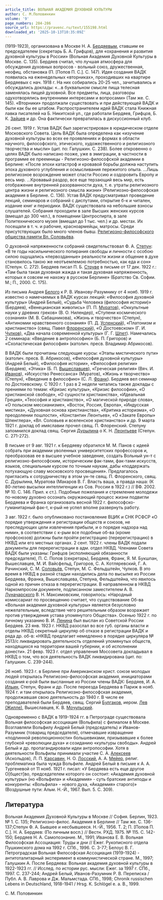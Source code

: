 ```yaml
---
article_title: ВОЛЬНАЯ АКАДЕМИЯ ДУХОВНОЙ КУЛЬТУРЫ
author: С. М.Половинкин
volume: '9'
page_numbers: 284-286
source_url: https://pravenc.ru/text/155198.html
downloaded_at: '2025-10-13T10:35:09Z'
---
```


(1919-1923), организована в Москве Н. А. [Бердяевым](https://pravenc.ru/text/БЕРДЯЕВ.html), ставшим ее председателем (секретарь Б. А. Грифцов), для «охранения и развития духовной культуры в России» (Вольная Академия Духовной Культуры в Москве. С. 135). Бердяев считал, что лучшая атмосфера для обсуждения духовных вопросов - вольный союз, дружественная, неофиц. обстановка (П. [Попов П. С.]. С. 147). Идея создания ВАДК появилась на еженедельных «вторниках», проходивших на квартире Бердяевых с нач. 1918 г. На них собирались 20-25 чел., зачитывались и обсуждались доклады: «...в буквальном смысле пища телесная заменялась пищей духовной. Все предметы, лица, разговоры одухотворялись внутренними интересами и вопросами» (Там же. С. 145). «Вторники» продолжали существовать и при действующей ВАДК и были как бы ее штабом. Распространителем идей ВАДК стала Книжная лавка писателей на Б. Никитской ул., где работали Бердяев, Грифцов, Б. К. [Зайцев](https://pravenc.ru/text/Зайцев.html) и др. Она фактически превратилась в дискуссионный клуб.

26 сент. 1919 г. Устав ВАДК был зарегистрирован в юридическом отделе Московского Совета. Цель ВАДК была определена как «изучение духовной культуры во всех ее проявлениях и формах в области научного, философского, этического, художественного и религиозного творчества и мысли» (цит. по: Галушкин. С. 238). Более откровенно о целях ВАДК было написано позже, уже в эмиграции, в частности в программе ее преемницы - Религиозно-философской академии в Берлине: «После эпохи катастроф и кровавой борьбы должна наступить эпоха духовного углубления и осмысливания пережитого опыта. …Лишь религиозное возрождение может спасти Россию и оздоровить Европу и весь мир. …Кровавый раздор, все еще терзающий весь мир, есть отображение внутренней разорванности духа, т. е. утраты религиозного центра жизни и религиозного смысла жизни» (Религиозно-философская академия в Берлине. С. 136). Устав ВАДК предусматривал проведение лекций, семинаров и собраний с диспутами, открытие б-к и читален, издание книг и периодики. ВАДК существовала на небольшие взносы слушателей. Собрания проходили в зале Высших женских курсов (вмещал до 300 чел.), в помещении Центроспирта, в зале Политехнического музея (вмещал до 1 тыс. чел.) и др. местах. Их посещали в т. ч. и рабочие, красноармейцы, матросы. Среди присутствующих было много членов бывш. [Религиозно-философского общества памяти Вл. Соловьёва](<https://pravenc.ru/text/Религиозно-философского общества памяти Вл  Соловьёва.html>).

О духовной напряженности собраний свидетельствовал Ф. А. [Степун](https://pravenc.ru/text/Степун.html): «В те годы насильнического попирания свободы и личности с особою силою ощущались «первозданные» реальности жизни и общение в духе становилось такою же неотъемлемою потребностью, как еда и сон» (Степун. С. 272). Бердяев писал П. Б. [Струве](https://pravenc.ru/text/Струве.html) в письме от 17 дек. 1922 г.: «Там была такая духовная жажда и такая духовная напряженность, которых я совсем не нахожу в русском Берлине» (Братство Св. Софии. М.; П., 2000. С. 175).

Из письма Андрея [Белого](https://pravenc.ru/text/Белого.html) к Р. В. Иванову-Разумнику от 4 нояб. 1919 г. известно о намечаемых в ВАДК курсах лекций: «Философия духовной культуры» (Андрей Белый), «Судьба Человека (философия истории)» (Бердяев), «Венецианская живопись» (П. П. [Муратов](https://pravenc.ru/text/Муратов.html)), «Оккультные науки у древних греков» (В. О. Нилендер), «Ступени космического сознания» (М. В. Сабашникова), «Жизнь и творчество» (Степун), «Антиномии нравственного сознания» (П. Д. [Успенский](https://pravenc.ru/text/Успенский.html)), «Платонизм и христианство» (свящ. Павел [Флоренский](https://pravenc.ru/text/Флоренский.html)), «О Достоевском» (Г. И. [Чулков](https://pravenc.ru/text/Чулков.html)), «Два начала современной культуры» (Г. Г. [Шпет](https://pravenc.ru/text/Шпет.html)). Намечались 2 семинара: «Введение в антропософию» (Б. П. Григоров) и «Схоластическая философия» (католич. пресв. Владимир Абрикосов).

В ВАДК были прочитаны следующие курсы: «Этапы мистического пути» (католич. пресв. В. Абрикосов), «Философия духовной культуры» (Андрей Белый), «Философия истории», «Философия религии» (Бердяев), «Этика» (Б. П. [Вышеславцев](https://pravenc.ru/text/Вышеславцев.html)), «Греческая религия» (Вяч. И. [Иванов](https://pravenc.ru/text/Иванов.html)), «Искусство Ренессанса» (Муратов), «Жизнь и творчество» (Степун), «Введение в философию» (С. Л. [Франк](https://pravenc.ru/text/Франк.html)). Бердяев вел семинар по Достоевскому. С 1920 г. 1 раз в 2 недели читались также доклады с прениями по темам: «Кризис культуры», «Кризис философии», «О христианской свободе», «О сущности христианства», «Идеальная Греция», «Теософия и христианство», «О магической природе слова», «О польском мессианизме», «Восток, Россия, Европа», «Индусская мистика», «Духовная основа христианства», «Критика историзма», «О преодолении пошлости», «Константин Леонтьев», «О «Закате Европы» Шпенглера», «Вл. Соловьев и вселенское христианство» и др. 9 марта 1921 г. доклад об имяславии прочел свящ. П. Флоренский. Степуну запомнился доклад свящ. Сергия [Дурылина](https://pravenc.ru/text/Дурылина.html) о К. Н. [Леонтьеве](https://pravenc.ru/text/Леонтьев.html) (Степун. C. 271-272).

В письме от 9 авг. 1921 г. к Бердяеву обратился М. М. Панов с идеей собрать при академии уволенных университетских профессоров и, преобразовав ее в высшее учебное заведение, создать Вольный ун-т с религиозно-философским, историческим фак-тами, фак-тами искусств, языков, специальным курсом по точным наукам, дабы «поддержать потухающую славу московского просвещения». Предлагалось пригласить к сотрудничеству в этом ун-те свящ. П. Флоренского, свящ. С. Дурылина, Муратова (Макаров В. Г. Власть ваша, а правда наша: (К 80-летию высылки интеллигенции из Сов. России в 1922 г.) // ВФ. 2002. № 10. С. 146. Прил. к ст.). Подобные пожелания и стремление молодежи по-новому духовно осознать окружающий процесс жизни подвигли Бердяева и Франка организовать весной 1922 г. философско-гуманитарный фак-т, к-рый не успел вполне развернуть работу.

3 авг. 1922 г. было опубликовано постановление ВЦИК и СНК РСФСР «О порядке утверждения и регистрации обществ и союзов, не преследующих цели извлечения прибыли, и о порядке надзора над ними», в соответствии с к-рым все подобные об-ва (кроме профсоюзов) должны были пройти регистрацию (перерегистрацию) в НКВД или его местных органах. 2 сент. 1922 г. члены ВАДК подали документы для перерегистрации в адм. отдел НКВД. Членами Совета ВАДК были указаны: Грифцов (исполняющий обязанности председателя), П. С. Попов (секретарь), Бердяев, Франк, Я. М. Букшпан, Вышеславцев, М. И. Вайсфельд, Григоров, С. А. Котляревский, Г. А. Рачинский, С. М. [Соловьёв](https://pravenc.ru/text/Соловьёв.html), Степун, М. С. Фельдштейн, Чулков. В это время в НКВД в разной стадии находились дела по высылке из России Бердяева, Франка, Вышеславцева, Степуна, Фельдштейна, что явилось одной из причин отказа в перерегистрации. В направленном в НКВД Наркомпросом документе, подписанном заместителем А. В. [Луначарского](https://pravenc.ru/text/Луначарского.html) В. Н. Максимовским, говорилось: «Народный комиссариат по просвещению считает, что существование Об-ва «Вольная академия духовной культуры» является безусловно нежелательным, вследствие чего решительным образом возражает против утверждения устава упомянутого Общества». Осенью 1922 г. по личному указанию В. И. [Ленина](https://pravenc.ru/text/Ленина.html) был выслан из Советской России Бердяев. 23 янв. 1923 г. НКВД разослал во все губ. органы власти и отделы НКВД секретный циркуляр об отказе в регистрации ВАДК и ряда др. об-в: «НКВД предлагает немедленно в порядке циркуляра № 2513/с ликвидировать деятельность отделений упомянутых обществ, находящихся на территории вашей губернии, и об исполнении донести». 21 февр. 1923 г. отдел управления Моссовета докладывал в НКВД о том, что вся деятельность ВАДК ликвидирована (цит. по: Галушкин. С. 239-244).

26 нояб. 1923 г. в Берлине при Американском христ. союзе молодых людей открылась Религиозно-философская академия, инициаторами создания к-рой были высланные из России члены ВАДК: Бердяев, И. А. [Ильин](https://pravenc.ru/text/Ильин.html), Степун, Франк и др. После переезда Бердяева в Париж в нояб. 1924 г. и там открылась Религиозно-философская академия, продолжавшая свою деятельность до 1940 г. В числе ее преподавателей были Бердяев, свящ. Сергий [Булгаков](https://pravenc.ru/text/Булгаков.html), иером. [Лев (Жилле)](<https://pravenc.ru/text/Лев (Жилле).html>), Вышеславцев, К. В. [Мочульский](https://pravenc.ru/text/Мочульский.html).

Одновременно с ВАДК в 1919-1924 гг. в Петрограде существовала Вольная философская ассоциация (Вольфила) с филиалом в Москве. Возглавляли Вольфилу Андрей Белый (председатель) и Иванов-Разумник (товарищ председателя), отмечавшие извращение «подлинной революционности» большевиками, призывавшие к более глубокой «революции духа» и созиданию «культуры свободы». Андрей Белый и др. пропагандировали идеи антропософии. Хотя в деятельности Вольфилы принимали участие С. А. [Алексеев](https://pravenc.ru/text/Алексеев.html) (Аскольдов), Л. П. [Карсавин](https://pravenc.ru/text/Карсавин.html), Н. О. [Лосский](https://pravenc.ru/text/Лосский.html), А. А. [Мейер](https://pravenc.ru/text/Мейер.html), религ. проблематика была чужда Вольфиле. Андрей Белый в письме к А. А. Тургеневой от 11 нояб. 1921 г. писал: «У Бердяева есть еще другое О[бщест]во, председателем которого он состоит: «Академия духовной культуры» (но «Вольфила» и «Академия» - суть братские антиподы и конкуренты: «Вольфила» - нового духа, «Академия» старого)» (Воздушные пути: Альм. Н.-Й., 1967. Вып. 5. С. 309).

## Литература

Вольная Академия Духовной Культуры в Москве // София. Берлин, 1923. № 1. С. 135; Религиозно-филос. Академия в Берлине // Там же. С. 136-137;Степун Ф. А. Бывшее и несбывшееся. Н.-Й., 1956. Т. 2; П. [Попов П. С.]. Н. А. Бердяев: (По личным восп.) // Вестн. РХД. 1975. № 115. С. 142-150; Бердяев Н. А. Самопознание. М., 1991; Иванова Е. В. Вольная Философская Ассоциация: Труды и дни // Ежег. Рукописного отдела Пушкинского дома на 1992 г. СПб., 1996. С. 3-77; Белоус В. Г. Петроградская Вольная Философская Ассоциация (1919-1924) - антитоталитарный эксперимент в коммунистической стране. М., 1997; Галушкин А. После Бердяева: Вольная академия духовной культуры в 1922-1923 гг. // Исслед. по истории рус. мысли: Ежег. за 1997 г. СПб., 1997. С. 237-244; Андрей Белый, Иванов-Разумник Р. В. Переписка / Публ. А. В. Лаврова и Дж. Мальмстада. СПб., 1998; Chronik russischen Lebens in Deutschland, 1918-1941 / Hrsg. K. Schlögel e. a. B., 1999.

С. М.  Половинкин
